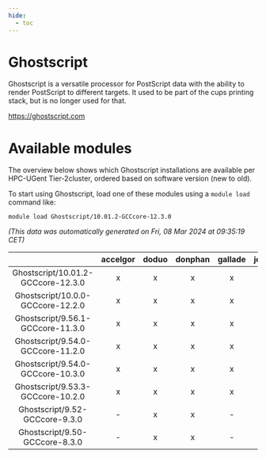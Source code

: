 ```yaml
---
hide:
  - toc
---
```


Ghostscript
===========


Ghostscript is a versatile processor for PostScript data with the ability to render PostScript to different targets. It used to be part of the cups printing stack, but is no longer used for that.

https://ghostscript.com
# Available modules


The overview below shows which Ghostscript installations are available per HPC-UGent Tier-2cluster, ordered based on software version (new to old).

To start using Ghostscript, load one of these modules using a `module load` command like:

```shell
module load Ghostscript/10.01.2-GCCcore-12.3.0
```

*(This data was automatically generated on Fri, 08 Mar 2024 at 09:35:19 CET)*  

| |accelgor|doduo|donphan|gallade|joltik|skitty|
| :---: | :---: | :---: | :---: | :---: | :---: | :---: |
|Ghostscript/10.01.2-GCCcore-12.3.0|x|x|x|x|x|x|
|Ghostscript/10.0.0-GCCcore-12.2.0|x|x|x|x|x|x|
|Ghostscript/9.56.1-GCCcore-11.3.0|x|x|x|x|x|x|
|Ghostscript/9.54.0-GCCcore-11.2.0|x|x|x|x|x|x|
|Ghostscript/9.54.0-GCCcore-10.3.0|x|x|x|x|x|x|
|Ghostscript/9.53.3-GCCcore-10.2.0|x|x|x|x|x|x|
|Ghostscript/9.52-GCCcore-9.3.0|-|x|x|-|x|x|
|Ghostscript/9.50-GCCcore-8.3.0|-|x|x|-|x|x|
